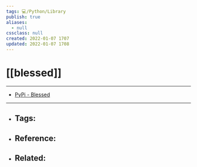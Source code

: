 ```yaml
---
tags: 💻️/Python/Library
publish: true
aliases:
  - null
cssclass: null
created: 2022-01-07 1707
updated: 2022-01-07 1708
---
```


# [[blessed]]

---

- [PyPi - Blessed](https://pypi.org/project/blessed/)

---

- Tags: 
	- 
- Reference:
	- 
- Related:
	- 

